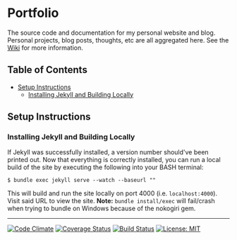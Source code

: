 # Portfolio
The source code and documentation for my personal website and blog. Personal projects, blog posts, thoughts, etc are all aggregated here. See the [Wiki](https://github.com/FlatlanderWoman/portfolio/wiki) for more information.

## Table of Contents
* [Setup Instructions](#setup-instructions)
  * [Installing Jekyll and Building Locally](#installing-jekyll-and-building-locally)

## Setup Instructions
### Installing Jekyll and Building Locally
If Jekyll was successfully installed, a version number should've been printed out. Now that everything is correctly installed, you can run a local build of the site by executing the following into your BASH terminal:
```
$ bundle exec jekyll serve --watch --baseurl ""
```
This will build and run the site locally on port 4000 (i.e. `localhost:4000`). Visit said URL to view the site. **Note:** `bundle install/exec` will fail/crash when trying to bundle on Windows because of the nokogiri gem. 

---

[![Code Climate](https://codeclimate.com/github/FlatlanderWoman/portfolio.svg)](https://codeclimate.com/github/FlatlanderWoman/portfolio) [![Coverage Status](https://coveralls.io/repos/github/FlatlanderWoman/portfolio/badge.svg?branch=master)](https://coveralls.io/github/FlatlanderWoman/portfolio?branch=master) [![Build Status](https://travis-ci.org/FlatlanderWoman/portfolio.svg?branch=master)](https://travis-ci.org/FlatlanderWoman/portfolio)  [![License: MIT](https://img.shields.io/badge/License-MIT-yellow.svg)](https://opensource.org/licenses/MIT)
